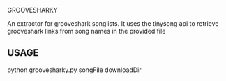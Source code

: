 GROOVESHARKY

An extractor for grooveshark songlists. It uses the tinysong api to retrieve grooveshark links from song names in the provided file 

USAGE
---------------------------
python groovesharky.py songFile downloadDir